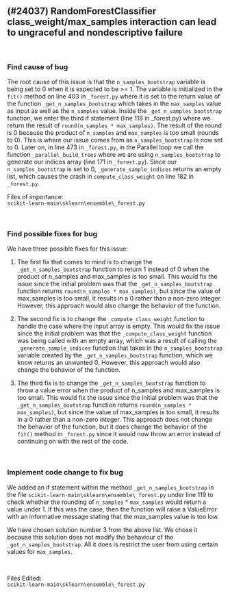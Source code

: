 ## (#24037) RandomForestClassifier class_weight/max_samples interaction can lead to ungraceful and nondescriptive failure

</br>

###  **Find cause of bug**

The root cause of this issue is that the `n_samples_bootstrap` variable is being set to 0 when it is expected to be >= 1. The variable is initialized in the `fit()` method on line 403 in `_forest.py` where it is set to the return value of the function `_get_n_samples_bootstrap` which takes in the `max_samples` value as input as well as the `n_samples` value. Inside the `_get_n_samples_bootstrap` function, we enter the third if statement (line 119 in _forest.py) where we return the result of `round(n_samples * max_samples)`. The result of the round is 0 because the product of `n_samples` and `max_samples` is too small (rounds to 0). This is where our issue comes from as `n_samples_bootstrap` is now set to 0. Later on, in line 473 in `_forest.py`, in the Parallel loop we call the function `_parallel_build_trees` where we are using `n_samples_bootstrap` to generate our indices array (line 171 in `_forest.py`). Since our `n_samples_bootstrap` is set to 0, `_generate_sample_indices` returns an empty list, which causes the crash in `compute_class_weight` on line 182 in `_forest.py`. 

Files of importance: <br>
`scikit-learn-main\sklearn\ensemble\_forest.py`

</br>

###  **Find possible fixes for bug**

We have three possible fixes for this issue:

1. The first fix that comes to mind is to change the `_get_n_samples_bootstrap` function to return 1 instead of 0 when the product of n_samples and max_samples is too small. This would fix the issue since the initial problem was that the `_get_n_samples_bootstrap` function returns `round(n_samples * max_samples)`, but since the value of max_samples is too small, it results in a 0 rather than a non-zero integer. However, this approach would also change the behavior of the function. 

2. The second fix is to change the `_compute_class_weight` function to handle the case where the input array is empty. This would fix the issue since the initial problem was that the `_compute_class_weight` function was being called with an empty array, which was a result of calling the `_generate_sample_indices` function that takes in the `n_samples_bootstrap` variable created by the `_get_n_samples_bootstrap` function, which we know returns an unwanted 0. However, this approach would also change the behavior of the function.

3. The third fix is to change the `_get_n_samples_bootstrap` function to throw a value error when the product of n_samples and max_samples is too small. This would fix the issue since the initial problem was that the `_get_n_samples_bootstrap` function returns `round(n_samples * max_samples)`, but since the value of max_samples is too small, it results in a 0 rather than a non-zero integer. This approach does not change the behavior of the function, but it does change the behavior of the `fit()` method in `_forest.py` since it would now throw an error instead of continuing on with the rest of the code.

</br>

###  **Implement code change to fix bug**

We added an if statement within the method `_get_n_samples_bootstrap` in the file `scikit-learn-main\sklearn\ensemble\_forest.py` under line 119 to check whether the rounding of `n_samples` * `max_samples` would return a value under 1. If this was the case, then the function will raise a ValueError with an informative message stating that the max_samples value is too low.

We have chosen solution number 3 from the above list. We chose it because this solution does not modify the behaviour of the `_get_n_samples_bootstrap`. All it does is restrict the user from using certain values for `max_samples`.

<br>

Files Edited: <br>
`scikit-learn-main\sklearn\ensemble\_forest.py`